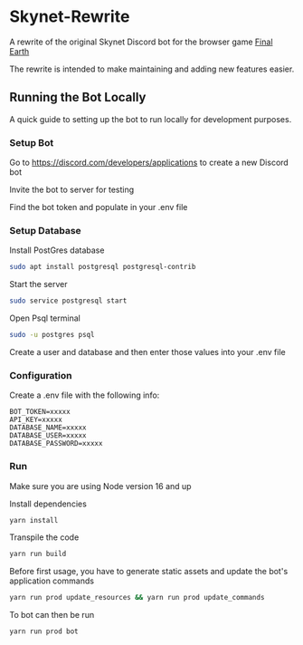 # Skynet-Rewrite
A rewrite of the original Skynet Discord bot for the browser game [Final Earth](https://www.finalearth.com)

The rewrite is intended to make maintaining and adding new features easier.

## Running the Bot Locally
A quick guide to setting up the bot to run locally for development purposes.

### Setup Bot
Go to https://discord.com/developers/applications to create a new Discord bot

Invite the bot to server for testing

Find the bot token and populate in your .env file

### Setup Database

Install PostGres database

```bash
sudo apt install postgresql postgresql-contrib
```


Start the server

```bash
sudo service postgresql start
```


Open Psql terminal

```bash
sudo -u postgres psql
```


Create a user and database and then enter those values into your .env file

### Configuration
Create a .env file with the following info:
```env
BOT_TOKEN=xxxxx
API_KEY=xxxxx
DATABASE_NAME=xxxxx
DATABASE_USER=xxxxx
DATABASE_PASSWORD=xxxxx
```

### Run
Make sure you are using Node version 16 and up

Install dependencies

```bash
yarn install
```

Transpile the code

```bash
yarn run build
```

Before first usage, you have to generate static assets and update the bot's application commands

```bash
yarn run prod update_resources && yarn run prod update_commands
```

To bot can then be run

```bash
yarn run prod bot
```

